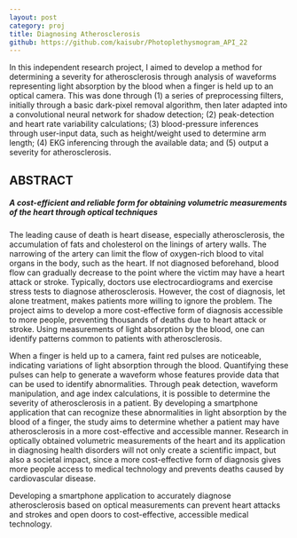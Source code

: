 ```yaml
---
layout: post
category: proj
title: Diagnosing Atherosclerosis
github: https://github.com/kaisubr/Photoplethysmogram_API_22
---
```


In this independent research project, I aimed to develop a method for determining a severity for atherosclerosis through analysis of waveforms representing light absorption by the blood when a finger is held up to an optical camera. This was done through (1) a series of preprocessing filters, initially through a basic dark-pixel removal algorithm, then later adapted into a convolutional neural network for shadow detection; (2) peak-detection and heart rate variability calculations; (3) blood-pressure inferences through user-input data, such as height/weight used to determine arm length; (4) EKG inferencing through the available data; and (5) output a severity for atherosclerosis.

## ABSTRACT

##### A cost-efficient and reliable form for obtaining volumetric measurements of the heart through optical techniques

The leading cause of death is heart disease, especially atherosclerosis, the accumulation of fats and cholesterol on the linings of artery walls. The narrowing of the artery can limit the flow of oxygen-rich blood to vital organs in the body, such as the heart. If not diagnosed beforehand, blood flow can gradually decrease to the point where the victim may have a heart attack or stroke. Typically, doctors use electrocardiograms and exercise stress tests to diagnose atherosclerosis. However, the cost of diagnosis, let alone treatment, makes patients more willing to ignore the problem. The project aims to develop a more cost-effective form of diagnosis accessible to more people, preventing thousands of deaths due to heart attack or stroke. Using measurements of light absorption by the blood, one can identify patterns common to patients with atherosclerosis.

When a finger is held up to a camera, faint red pulses are noticeable, indicating variations of light absorption through the blood. Quantifying these pulses can help to generate a waveform whose features provide data that can be used to identify abnormalities. Through peak detection, waveform manipulation, and age index calculations, it is possible to determine the severity of atherosclerosis in a patient. By developing a smartphone application that can recognize these abnormalities in light absorption by the blood of a finger, the study aims to determine whether a patient may have atherosclerosis in a more cost-effective and accessible manner. Research in optically obtained volumetric measurements of the heart and its application in diagnosing health disorders will not only create a scientific impact, but also a societal impact, since a more cost-effective form of diagnosis gives more people access to medical technology and prevents deaths caused by cardiovascular disease.

Developing a smartphone application to accurately diagnose atherosclerosis based on optical measurements can prevent heart attacks and strokes and open doors to cost-effective, accessible medical technology.

